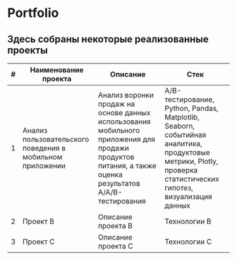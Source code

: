 # Portfolio
## Здесь собраны некоторые реализованные проекты
| # | Наименование проекта | Описание | Стек |
|---|-----------------------|----------|------|
| 1 | Анализ пользовательского поведения в мобильном приложении             | Анализ воронки продаж на основе данных использования мобильного приложения для продажи продуктов питания, а также оценка результатов A/A/B-тестирования  | А/В-тестирование, Python, Pandas, Matplotlib, Seaborn,  событийная аналитика, продуктовые метрики, Plotly, проверка статистических гипотез, визуализация данных |
| 2 | Проект B             | Описание проекта B | Технологии B |
| 3 | Проект C             | Описание проекта C | Технологии C |

